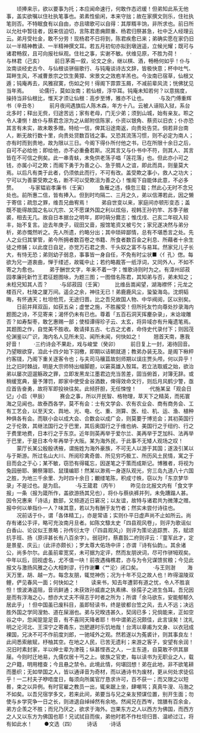 <!-- { "loadSidebar": true } -->
　　顷捧来示，欲以要事为托；本应闻命速行，何敢作态迟缓！但弟知此系无他事，盖实欲嘱以住社执笔事也。弟素性偷闲，本来守拙；故在家撰文则乐，住社执笔则否。不特眠食有以自由，亦且啸歌可以自得：其厚糈丰饷，非所求也。前日所以允社中暂往者，因来信迫切，言陈君患痈颇重、杨君归祭甚急，社中乏人经理云云。弟月受社金，敢不分劳！现杨君不日将到，陈君疾愈已来；弟确实愿在家仍旧以一半精神教读、一半精神撰文耳。若五月初旬亦拟到墩逍遥，立候光耀；既可与诸君畅叙，且可向报社纵观。住社之事，实谢不敏。伏维见原，不胜为荷！
　　·与林君（己亥）
　　前日茅斋一叙，论文之余，继以棋、酒，畅畅何如乎！仆与汝南谈经史古今、与仙根谈骈俪歌行、与钝庵谈诗古文辞，皆极快意；杯中吐气、耳畔生风，不减曹景宗之饮生黄獐、宋景文之效庖羊羔也。今汝南已宿草，仙根又遁；钝庵再去，风雅寂寞，伤如之何！得阁下霏霏玉屑，不减前辈风流；恍佛犹见当年焉。
　　论儒行，莫如汝南；若仙根，浮华耳。钝庵未知若何？以意揣度，操持当非仙根比，惟天才须让仙根：高步至博，雅亦不让也。
　　·与及门傅重辉书（辛丑冬）
　　前月夜间遇旗后人陈木森，年方十八。云被人诬陷入狱，系台北多时；释出无赀，归途苦远；家有老母，门无少弟；须到山城，始有亲友。聆之令人凄恻！故仆与蔡君念淙为之从邮附信陈家，仆资以银角、蔡资以旧衣；仆亦恐其言有未实，故未敢多赠。特给一信，俾其沿途南返，向贵处告贷。倘若非台南人，断无故行数十里，向贵处贷数百钱之事。又恐其流荡习惯，则不必定为南人；亦有时而到贵地，故为限以三日。今阁下得仆所付他之书，已在所限十余日之后，自可不必给他；即给他，亦不必重叠若斯。况其言又与仆书中不符，则其人、其言皆在不可信之例矣。此一串青蚨，未免供老荡子唱「莲花落」也。但此亦小可之钱，亦属小可之欺；而阁下勇于为善之心、急于賙人之谊，即此而具，则量莫大焉。以后凡有类于此者，仍须依此而行，不可有改。盖受欺之事小，救人之功大；宁可以为善蒙受欺之名，断不可以受欺沮为善之心！惟阁下自能体此意，不必多赘。
　　·与家韫岩孝廉书（壬寅）
　　鱼雁之违，倏忽三载；然此心无时不念兄处也。前所惠二信，皆有捧入。但到时均隔二、三月之久，弟以信滞若此，因之懒于寄信；疏忽之罪，维吾兄曲宥焉！
　　弟自世变以来，家庭间亦顿形变态；盖既不能得故国之名以亢宗、又不愿谋外国之利以炫俗，视韩王孙钓竿、苏季子敝裘，相去无几。故自日本据台之明年，即时萌分爨志；惟戊戌、己亥二年砚入较丰，始不复言。迨去年庚子，砚田又啬，报馆笔资又被亏欠；家兄遂决然与弟分析，弟亦慨然听之。先人所遗，约略分出；其中琐碎鄙情，总有不堪悉言之处。先人之业归其掌管，弟今所拥者数百卷之书籍、所食者数百金之利息、所藉者十余生徒之修脯；以此度日自足，亦觉万石君之贵、千头奴之富不与易耳。然家兄儿子长大，有恃无恐；弟则幼子弱息，事事皆一身自任，不免有时尘状■〈亻孔〉偬。每欲为兄一道衷曲，惮于缕述，故辄中止；若约略裁答一纸浮词，又同外人，不如不寄之为愈也。
　　弟于酬世文字，年来不着一字；惟歌诗则时为之。有漳州邱菽园孝廉托新竹王君征题图咏，为题三图；一图借名陈君，其知弟与否，弟未知之；未稔兄知其人否？
　　·与邱菽园（壬寅）
　　比维岳嵩闻望，湖海襟怀；元龙之楼百尺，杜陵之厦万间。遥企之余，神往无已！弟鹿鹿风尘，蛩蛩海岛。沈炯韬晦，有怀通天；杜坦伧荒，无途归晋。比之吾兄故国人物、中华阀阅，区以别矣。
　　日前并拜双函，如获五朵；虚誉之施，不胜赧受！但所托友竹向尊处抄录海内题图之诗，不见寄来；渴怀仍未有已也。尊着「五百石洞天挥麈杂录」，末谂竣雕否？如寿梨枣，敢乞惠赐一部；使桓谭得珍子云、太玄，将异域亦有升庵遗笔焉。其题图之作，自觉美不胜收。敢请择五古、七古之尤者，命侍史代录付下；则因茂伦渊鉴以广识，海内名人见所未见、闻所未闻，何快如之！
　　翘首天南，惠我好音！
　　·三约诗会不果赴，戏与峻堂（癸卯）
　　前日复上一封，渴待回音。乃望眼欲穿，洎此十四夕始下羽檄，即期以诘朝就道；教弟办装无及。是阁下楸枰约客牋，乃阁下重关逐客令也；与夫司马穰苴故刻师期以误庄贾头颅，何以异乎！比之旧时棘战，明是大宗师特出缩脚题，以窘英雄入彀耳。若立法取威之始，欲治弟以屡次逗遛觞政之罪，立即发黑龙江墨君边充当苦差，固当俯首，对簿无辞。或稍缓宽典，量予薄罚，即家中使受金谷酒数，俾得效命文行，则后月风鹤少警，亟应首告奋勇，故将军即投袂往矣。此倾肝胆，无任悚惶！
　　·代施某呈「观会日记」小启（甲辰）
　　赛会之事，所以开民智、格物理，萃天下之精英，而拓寰海之见闻也。故泰西各学，莫不有会：士有文学会、农有农业会、商有商务会、工有工艺会，以至天文、舆地、光、电、化、重、测算、医、绘、机、运、渔、植种种俱各有会。而联小会以成大会、合数会以成广会，则莫要于博览会；其初英国行之于伦敦，其继法国行之于巴里，其后奥国行之于维也纳、美国行之于纽约、行之于费里地费，日本行之于东京。近年则英再举于爱尔兰、美再举于芝加科、法再举于巴里，于是日本今年再举于大阪。某为海外民，于此事不无矮人观场之叹！
　　蒙厅长某公殷殷诱掖，谓施姓为海外豪族，不可无人以游于其国；遂汲引某以与于斯游。所过名山大川、所阅珍禽奇兽、所见穷巧极工、所历风土民情，寓之于目而会之于心；某不敏，窃恐有得辄忘，因遂笔之于策而成斯记。博雅者，将视为兔园册耶、獭祭簿耶、鼠璞编耶！然某以渺焉一身逐队观光，穷三岛九道八十六国之胜，为地三千余里、为时四十余日；覼缕笔陈，积成寸帙，窃以为「东京梦华录」不是过也。是为启。
　　·与王箴君（丙午）
　　昨见台北报文内有「食文字报」一条（报为箴所作，盖欲游扬其兄也），将仆与蔡纨裤并列，未免蹧蹋人甚。因令兄惠来「诗话」数部，又频道近日窘况；以友谊，故特与诸君共为微薄之赠。报中何以单指仆一人？味其意，若以为有酬于友竹者；然实未尝付诗往也。
　　况前话于仆，谓「各体精工」，亦是常语；实则仆平日虚声尚不止如所云。尚存有诸公手评，略可充汝南月旦者。如陈文騄太史「四县观风卷」，则评为歌谣似白香山、论议似王景略；孙传衍太守（「四县观风」）则评为策论追踪贾、苏，赋颂抗手班、扬（原评甚长有八百余字）。弱冠时，蔡嘉瑴二府则评云：『童军此才，定是景星、庆云』（此评亦颇长）；罗太尊大佑场中评；亦谓『诗有仙韵』。其余诸公，尚多尔尔。此虽前辈宽奖，未可据为定评，然而友朋谀词，尽可作骈牳观矣。中年以后，回视虚名，尤不值一吷！前夜遇梅樵君，亦与为令兄谋馈贫粮；今见此报文与激扬风雅之心大相刺谬，行作谢■〈艹沦〉闭口矣。
　　·与王则澍
　　海天万里，胡、越一方。每念友朋，辄觉神伤；况为十年不见之故人也！昨得温陵双鲤，俨见春风一面；何快如之！
　　读来书，知去年遭郭有道之忧，令人不胜哀怛！恨波涛遥阻，音讯鲜通；未获效孙威直之执素绋、徐孺子之进生刍耳。吾兄因是而有浮海之心，想亦大丈夫不得志于时者之所为；所谓「余马欲东，安能郁郁久居此乎」！但中国虽已废科目，虽即轻读书，终是彼都台笠之风，去人不远；决远胜外国之学同溲勃、道在屎溺也。弟与兄暌违甚久，契阔已多；兄倘能来，正如空谷之中，忽闻跫跫足音，有不喜同天降者耶！书中谓弟近况颇佳，此言误矣！沈礼明之沦河北、王深宁之寄甬东，岂肥遯时乐饥地哉！台湾以章甫为文身、以衣冠成裸国，兄决不可不作前度刘郎，一驰域外之观。然若遂以为菟裘计，则其事良左！此间悉索敝赋，杼柚其空。在地之人民，已苦无遗利；来游之客子，安望有余润！况旧时素封家，半以绅士辈为津筏；纵甚悭吝之人，一主东道，自莫敢不供其扉屦。今则时迁地易，九儒仅居十丐之上。彼族之官吏，每以读书为无职业之人，载之户籍，明用稽查；今且悬之禁令。此境此情，何堪回想！弟在此地，非不欲笔耕而墨织；无如举国之人，皆以通译音为奇材，而以通诗书为废材，更从何处求徒侣乎！一二村夫子咿唔度日，每须向所属官厅恳求许可，百不获一；而又限之以短晷，束之以异例。有时官雇之教员一出，辄来踞上坐，肆嘲骂；真真牛溲、马渤之不如矣。以吾兄宿学多文，若来此间，弟要当与兄之亲友预谋位置，别开生面；勿使与乡学究争一日之长，则进退自绰绰然有余地。然闻兄在西岑，馆膳有百余金，弟方企羡之不胜；而兄乃厌之，欲求于海外。岂果东方之人以西方为佛国，而西方之人又以东方为佛国也耶！兄试拭目而俟，弟他时若不作杜坦归晋、温峤过江，将有如此水！
　　●文选（四）
　　诗话
　　·诗话
